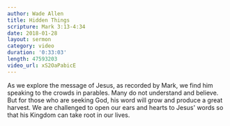 ```yaml
---
author: Wade Allen
title: Hidden Things
scripture: Mark 3:13-4:34
date: 2018-01-28
layout: sermon
category: video
duration: '0:33:03' 
length: 47593203
video_url: xS2OaPabicE
---
```


As we explore the message of Jesus, as recorded by Mark, we find him speaking to the crowds in parables. Many do not understand and believe. But for those who are seeking God, his word will grow and produce a great harvest. We are challenged to open our ears and hearts to Jesus' words so that his Kingdom can take root in our lives.
